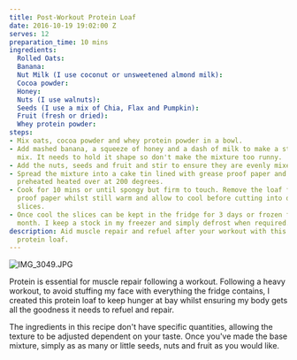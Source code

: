 ```yaml
---
title: Post-Workout Protein Loaf
date: 2016-10-19 19:02:00 Z
serves: 12
preparation_time: 10 mins
ingredients:
  Rolled Oats: 
  Banana: 
  Nut Milk (I use coconut or unsweetened almond milk): 
  Cocoa powder: 
  Honey: 
  Nuts (I use walnuts): 
  Seeds (I use a mix of Chia, Flax and Pumpkin): 
  Fruit (fresh or dried): 
  Whey protein powder: 
steps:
- Mix oats, cocoa powder and whey protein powder in a bowl.
- Add mashed banana, a squeeze of honey and a dash of milk to make a sticky, story
  mix. It needs to hold it shape so don't make the mixture too runny.
- Add the nuts, seeds and fruit and stir to ensure they are evenly mixed throughout.
- Spread the mixture into a cake tin lined with grease proof paper and place in a
  preheated heated over at 200 degrees.
- Cook for 10 mins or until spongy but firm to touch. Remove the loaf from the grease
  proof paper whilst still warm and allow to cool before cutting into desired sized
  slices.
- Once cool the slices can be kept in the fridge for 3 days or frozen for about a
  month. I keep a stock in my freezer and simply defrost when required.
description: Aid muscle repair and refuel after your workout with this easy to make
  protein loaf.
---
```


![IMG_3049.JPG](/uploads/IMG_3049.JPG)

Protein is essential for muscle repair following a workout. Following a heavy workout, to avoid stuffing my face with everything the fridge contains, I created this protein loaf to keep hunger at bay whilst ensuring my body gets all the goodness it needs to refuel and repair.

The ingredients in this recipe don't have specific quantities, allowing the texture to be adjusted dependent on your taste. Once you've made the base mixture, simply as as many or little seeds, nuts and fruit as you would like.
